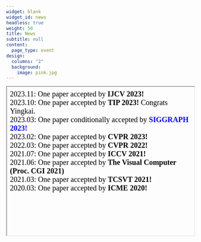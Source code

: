 ```yaml
---
widget: blank
widget_id: news
headless: true
weight: 50
title: News
subtitle: null
content:
  page_type: event
design:
  columns: "2"
  background:
    image: pink.jpg
---
```

<iframe srcdoc="<div style='max-height: 400px; overflow-y: scroll; font-size:20px;'>
2023.11: One paper accepted by  <b>IJCV 2023!</b> <br>
2023.10: One paper accepted by  <b>TIP 2023!</b> Congrats Yingkai.  <br>
2023.03: One paper conditionally accepted by  <b><span style='color:blue;'>SIGGRAPH 2023!</span></b>  <br>
2023.02: One paper accepted by  <b>CVPR 2023!</b> <br>
2022.03: One paper accepted by  <b>CVPR 2022!</b> <br>
2021.07: One paper accepted by  <b>ICCV 2021!</b> <br>
2021.06: One paper accepted by  <b>The Visual Computer (Proc. CGI 2021)</b> <br>
2021.03: One paper accepted by  <b>TCSVT 2021!</b> <br>
2020.03: One paper accepted by  <b>ICME 2020!</b> <br>
</div>" style="width:100%; height:400px;"></iframe>
